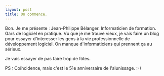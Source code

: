 ```yaml
---
layout: post
title: On commence.
---
```


Bon. Je me présente : Jean-Philippe Bélanger. Informaticien de formation. Gars de logiciel en pratique.
Vu que je me trouve vieux, je vais faire un blog pour essayer d'interesser les gens à la vie professionnelle de développement logiciel.
On manque d'informaticiens qui prennent ça au sérieux.

Je vais essayer de pas faire trop de fôtes.

PS : Coïncidence, mais c'est le 51e anniversaire de l'alunissage. :-)
